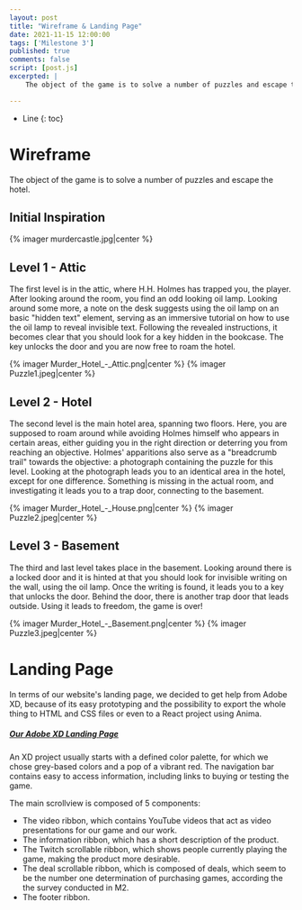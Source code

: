 ```yaml
---
layout: post
title: "Wireframe & Landing Page"
date: 2021-11-15 12:00:00
tags: ['Milestone 3']
published: true
comments: false
script: [post.js]
excerpted: |
    The object of the game is to solve a number of puzzles and escape the hotel.

---
```



* Line
{: toc}

# Wireframe
The object of the game is to solve a number of puzzles and escape the hotel.

## Initial Inspiration
{% imager murdercastle.jpg|center %}

## Level 1 - Attic
The first level is in the attic, where H.H. Holmes has trapped you, the player. After looking around the room, you find an odd looking oil lamp. Looking around some more, a note on the desk suggests using the oil lamp on an basic "hidden text" element, serving as an immersive tutorial on how to use the oil lamp to reveal invisible text. Following the revealed instructions, it becomes clear that you should look for a key hidden in the bookcase. The key unlocks the door and you are now free to roam the hotel.

{% imager Murder_Hotel_-_Attic.png|center %}
{% imager Puzzle1.jpeg|center %}

## Level 2 - Hotel
The second level is the main hotel area, spanning two floors. Here, you are supposed to roam around while avoiding Holmes himself who appears in certain areas, either guiding you in the right direction or deterring you from reaching an objective. Holmes' apparitions also serve as a "breadcrumb trail" towards the objective: a photograph containing the puzzle for this level. Looking at the photograph leads you to an identical area in the hotel, except for one difference. Something is missing in the actual room, and investigating it leads you to a trap door, connecting to the basement. 

{% imager Murder_Hotel_-_House.png|center %}
{% imager Puzzle2.jpeg|center %}

## Level 3 - Basement
The third and last level takes place in the basement. Looking around there is a locked door and it is hinted at that you should look for invisible writing on the wall, using the oil lamp. Once the writing is found, it leads you to a key that unlocks the door. Behind the door, there is another trap door that leads outside. Using it leads to freedom, the game is over!

{% imager Murder_Hotel_-_Basement.png|center %}
{% imager Puzzle3.jpeg|center %}

# Landing Page
In terms of our website's landing page, we decided to get help from Adobe XD, because of its easy prototyping and the possibility to export the whole thing to HTML and CSS files or even to a React project using Anima.

##### [Our Adobe XD Landing Page](https://xd.adobe.com/view/c18cd843-cd7c-4ad7-b545-360d96365b5a-94df/)

An XD project usually starts with a defined color palette, for which we chose grey-based colors and a pop of a vibrant red.
The navigation bar contains easy to access information, including links to buying or testing the game.

The main scrollview is composed of 5 components:
* The video ribbon, which contains YouTube videos that act as video presentations for our game and our work.
* The information ribbon, which has a short description of the product.
* The Twitch scrollable ribbon, which shows people currently playing the game, making the product more desirable.
* The deal scrollable ribbon, which is composed of deals, which seem to be the number one determination of purchasing games, according the the survey conducted in M2.
* The footer ribbon.
